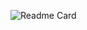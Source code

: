 ![Readme Card](https://github-readme-stats.vercel.app/api/pin/?username=LuizGSN&repo=Projeto-Biblioteca&show_owner&theme=midnight-purple)
